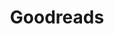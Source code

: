 ---
title: "Goodreads"
weight: 7
icon: "book"
description: "Everything I've read, am reading, and want to read."
link: "https://www.goodreads.com/mantecademani"
---